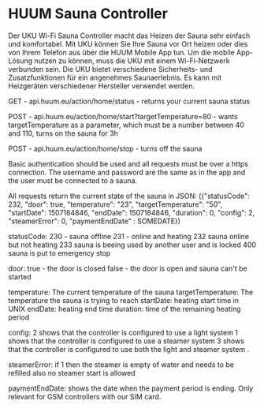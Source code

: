 # HUUM Sauna Controller

Der UKU Wi-Fi Sauna Controller macht das Heizen der Sauna sehr einfach und komfortabel. Mit UKU können Sie Ihre Sauna vor Ort heizen oder dies von Ihrem Telefon aus über die HUUM Mobile App tun. Um die mobile App-Lösung nutzen zu können, muss die UKU mit einem Wi-Fi-Netzwerk verbunden sein. Die UKU bietet verschiedene Sicherheits- und Zusatzfunktionen für ein angenehmes Saunaerlebnis. Es kann mit Heizgeräten verschiedener Hersteller verwendet werden.



GET - api.huum.eu/action/home/status - returns your current sauna status

POST - api.huum.eu/action/home/start?targetTemperature=80 - wants targetTemperature as a parameter, which must be a number between 40 and 110, turns on the sauna for 3h

POST - api.huum.eu/action/home/stop - turns off the sauna

Basic authentication should be used and all requests must be over a https connection. The username and password are the same as in the app and the user must be connected to a sauna.

All requests return the current state of the sauna in JSON: ({"statusCode": 232, "door": true, "temperature": "23", "targetTemperature": "50", "startDate": 1507184846, "endDate": 1507184846, "duration": 0, "config": 2, "steamerError": 0, "paymentEndDate" : SOMEDATE})

statusCode:
230 - sauna offline
231 - online and heating
232 sauna online but not heating
233 sauna is beeing used by another user and is locked
400 sauna is put to emergency stop

door:
true - the door is closed
false - the door is open and sauna can't be started

temperature: The current temperature of the sauna
targetTemperature: The temperature the sauna is trying to reach
startDate: heating start time in UNIX
endDate: heating end time
duration: time of the remaining heating period

config:
2 shows that the controller is configured to use a light system
1 shows that the controller is configured to use a steamer system
3 shows that the controller is configured to use both the light and steamer system .

steamerError: if 1 then the steamer is empty of water and needs to be refilled also no steamer start is allowed

paymentEndDate: shows the date when the payment period is ending. Only relevant for GSM controllers with our SIM card.

